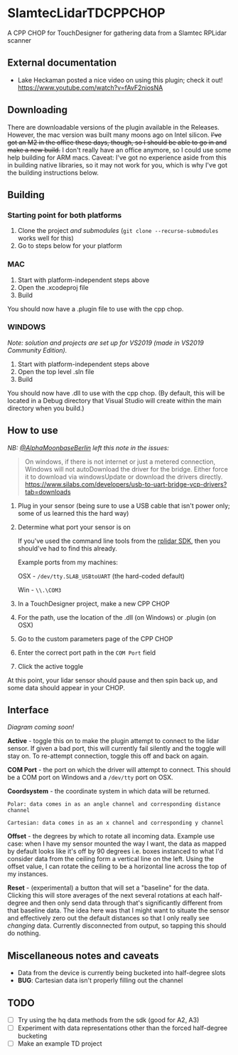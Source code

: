 # SlamtecLidarTDCPPCHOP
A CPP CHOP for TouchDesigner for gathering data from a Slamtec RPLidar scanner

## External documentation
- Lake Heckaman posted a nice video on using this plugin; check it out! https://www.youtube.com/watch?v=fAvF2niosNA

## Downloading

There are downloadable versions of the plugin available in the Releases. However, the mac version was built many moons ago on Intel silicon. ~~I've got an M2 in the office these days, though, so I should be able to go in and make a new build.~~ I don't really have an office anymore, so I could use some help building for ARM macs. Caveat: I've got no experience aside from this in building native libraries, so it may not work for you, which is why I've got the building instructions below.

## Building

### Starting point for both platforms

1. Clone the project *and submodules* (`git clone --recurse-submodules` works well for this)
1. Go to steps below for your platform

### MAC

1. Start with platform-independent steps above
1. Open the .xcodeproj file
1. Build

You should now have a .plugin file to use with the cpp chop.

### WINDOWS
_Note: solution and projects are set up for VS2019 (made in VS2019 Community Edition)._

1. Start with platform-independent steps above
1. Open the top level .sln file
1. Build

You should now have .dll to use with the cpp chop. (By default, this will be located in a Debug directory that Visual Studio will create within the main directory when you build.) 


## How to use

_NB: [@AlphaMoonbaseBerlin](https://github.com/AlphaMoonbaseBerlin) left this note in the issues:_
> On windows, if there is not internet or just a metered connection, Windows will not autoDownload the driver for the bridge.
Either force it to download via windowsUpdate or download the drivers directly.
https://www.silabs.com/developers/usb-to-uart-bridge-vcp-drivers?tab=downloads


1. Plug in your sensor (being sure to use a USB cable that isn't power only; some of us learned this the hard way)
1. Determine what port your sensor is on

    If you've used the command line tools from the [rplidar SDK](https://github.com/Slamtec/rplidar_sdk), then you should've had to find this already.
    
    Example ports from my machines:
    
    OSX - `/dev/tty.SLAB_USBtoUART` (the hard-coded default)
    
    Win - `\\.\COM3`
  
1. In a TouchDesigner project, make a new CPP CHOP
1. For the path, use the location of the .dll (on Windows) or .plugin (on OSX)
1. Go to the custom parameters page of the CPP CHOP
1. Enter the correct port path in the `COM Port` field
1. Click the active toggle

At this point, your lidar sensor should pause and then spin back up, and some data should appear in your CHOP.

## Interface
_Diagram coming soon!_

**Active** - toggle this on to make the plugin attempt to connect to the lidar sensor. If given a bad port, this will currently fail silently and the toggle will stay on. To re-attempt connection, toggle this off and back on again.

**COM Port** - the port on which the driver will attempt to connect. This should be a COM port on Windows and a `/dev/tty` port on OSX.

**Coordsystem** - the coordinate system in which data will be returned.

    Polar: data comes in as an angle channel and corresponding distance channel
    
    Cartesian: data comes in as an x channel and corresponding y channel
    
**Offset** - the degrees by which to rotate all incoming data. Example use case: when I have my sensor mounted the way I want, the data as mapped by default looks like it's off by 90 degrees i.e. boxes instanced to what I'd consider data from the ceiling form a vertical line on the left. Using the offset value, I can rotate the ceiling to be a horizontal line across the top of my instances.

**Reset** - (experimental) a button that will set a "baseline" for the data. Clicking this will store averages of the next several rotations at each half-degree and then only send data through that's significantly different from that baseline data. The idea here was that I might want to situate the sensor and effectively zero out the default distances so that I only really see _changing_ data. Currently disconnected from output, so tapping this should do nothing.

## Miscellaneous notes and caveats

 - Data from the device is currently being bucketed into half-degree slots
 - **BUG**: Cartesian data isn't properly filling out the channel


## TODO
- [ ] Try using the hq data methods from the sdk (good for A2, A3)
- [ ] Experiment with data representations other than the forced half-degree bucketing
- [ ] Make an example TD project
